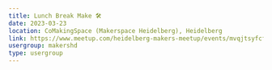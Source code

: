 ```yaml
---
title: Lunch Break Make 🛠️
date: 2023-03-23
location: CoMakingSpace (Makerspace Heidelberg), Heidelberg
link: https://www.meetup.com/heidelberg-makers-meetup/events/mvqjtsyfcfbfc/
usergroup: makershd
type: usergroup
---
```

